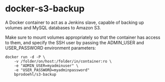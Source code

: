 docker-s3-backup
================

A Docker container to act as a Jenkins slave, capable of backing up volumes and MySQL databases to Amazon S3.

Make sure to mount volumes appropriately so that the container has access to them, and specify the SSH user by passing the ADMIN_USER and USER_PASSWORD environment parameters:

```
docker run -d -P \
    -v /folder/on/host:/folder/in/container:ro \
    -e "ADMIN_USER=myadminuser" \
    -e "USER_PASSWORD=myadminpassword"
    bprodoehl/s3-backup

```
